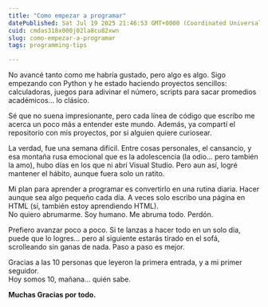```yaml
---
title: "Como empezar a programar"
datePublished: Sat Jul 19 2025 21:46:53 GMT+0000 (Coordinated Universal Time)
cuid: cmdas318x000j02la8cu82xwn
slug: como-empezar-a-programar
tags: programming-tips

---
```


No avancé tanto como me habría gustado, pero algo es algo. Sigo empezando con Python y he estado haciendo proyectos sencillos: calculadoras, juegos para adivinar el número, scripts para sacar promedios académicos… lo clásico.

Sé que no suena impresionante, pero cada línea de código que escribo me acerca un poco más a entender este mundo. Además, ya compartí el repositorio con mis proyectos, por si alguien quiere curiosear.

La verdad, fue una semana difícil. Entre cosas personales, el cansancio, y esa montaña rusa emocional que es la adolescencia (la odio… pero también la amo), hubo días en los que ni abrí Visual Studio. Pero aun así, logré mantener el hábito, aunque fuera solo un ratito.

Mi plan para aprender a programar es convertirlo en una rutina diaria. Hacer aunque sea algo pequeño cada día. A veces solo escribo una página en HTML (sí, también estoy aprendiendo HTML).  
No quiero abrumarme. Soy humano. Me abruma todo. Perdón.

Prefiero avanzar poco a poco. Si te lanzas a hacer todo en un solo día, puede que lo logres… pero al siguiente estarás tirado en el sofá, scrolleando sin ganas de nada. Paso a paso es mejor.

Gracias a las 10 personas que leyeron la primera entrada, y a mi primer seguidor.  
Hoy somos 10, mañana… quién sabe.  

**Muchas Gracias por todo.**